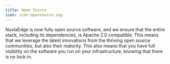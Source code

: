 ```yaml
---
title: Open Source
icon: icon-opensource.svg
---
```


NuvlaEdge is now fully open source software, and we ensure that the entire stack, including its dependencies, is Apache 2.0 compatible. This means that we leverage the latest innovations from the thriving open source communities, but also their maturity. This also means that you have full visibility on the software you run on your infrastructure, knowing that there is no lock-in.
